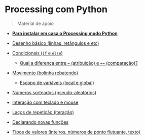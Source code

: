 # Processing com Python
> Material de apoio 

- **[Para instalar em casa o Processing modo Python](https://abav.lugaralgum.com/como-instalar-o-processing-modo-python/)**

- [Desenho básico (linhas, retângulos e etc)](desenho-basico_py.md)
- [Condicionais (`if` e `else`)](condicionais_py.md)
  - [Qual a diferença entre `=` (atribuição) e `==` (comparação)?](atribuicao-e-comparacao.md)
- [Movimento (bolinha rebatendo)](movimento_py.md)
  - [Escopo de variáveis (local e global)](escopo_py.md)
- [Números sorteados (pseudo-aleatórios)](numeros-aleatorios_py.md)
- [Interação com teclado e mouse](input_py.md)
- [Laços de repetição (iteração)](lacos_py.md)
- [Declarando novas funções](funcoes_py.md)
- [Tipos de valores (inteiros, números de ponto flutuante, texto)](tipagem_py.md)


